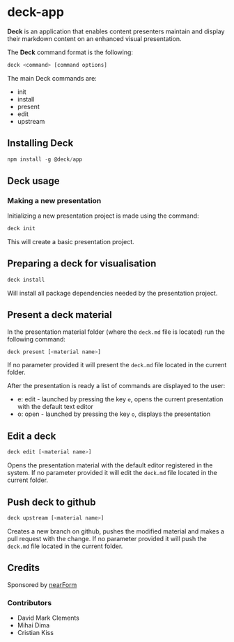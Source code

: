 # deck-app

**Deck** is an application that enables content presenters maintain and display their markdown content on an enhanced visual presentation.

The **Deck** command format is the following:

```sh
deck <command> [command options]
```

The main Deck commands are:

* init
* install
* present
* edit
* upstream

## Installing Deck

```javascript
npm install -g @deck/app
```

## Deck usage

### Making a new presentation

Initializing a new presentation project is made using the command:

```javascript
deck init
```

This will create a basic presentation project.

## Preparing a deck for visualisation

```javascript
deck install
```

Will install all package dependencies needed by the presentation project.

## Present a deck material

In the presentation material folder (where the `deck.md` file is located) run the following command:

```sh
deck present [<material name>]
```
If no parameter provided it will present the `deck.md` file located in the current folder.

After the presentation is ready a list of commands are displayed to the user:
* e: edit - launched by pressing the key `e`, opens the current presentation with the default text editor
* o: open - launched by pressing the key `o`, displays the presentation

## Edit a deck

```sh
deck edit [<material name>]
```
Opens the presentation material with the default editor registered in the system.
If no parameter provided it will edit the `deck.md` file located in the current folder.

## Push deck to github

```sh
deck upstream [<material name>]
```
Creates a new branch on github, pushes the modified material and makes a pull request with the change.
If no parameter provided it will push the `deck.md` file located in the current folder.


## Credits

Sponsored by <a href="http://nearform.com">nearForm</a>

### Contributors

  * David Mark Clements
  * Mihai Dima
  * Cristian Kiss



